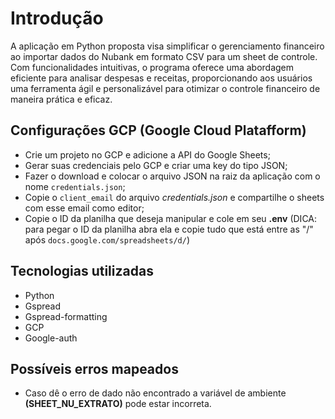 # Introdução

A aplicação em Python proposta visa simplificar o gerenciamento financeiro ao importar dados do Nubank em formato CSV para um sheet de controle. Com funcionalidades intuitivas, o programa oferece uma abordagem eficiente para analisar despesas e receitas, proporcionando aos usuários uma ferramenta ágil e personalizável para otimizar o controle financeiro de maneira prática e eficaz.

## Configurações GCP (Google Cloud Platafform)
- Crie um projeto no GCP e adicione a API do Google Sheets;
- Gerar suas credenciais pelo GCP e criar uma key do tipo JSON;
- Fazer o download e colocar o arquivo JSON na raiz da aplicação com o nome `credentials.json`;
- Copie o `client_email` do arquivo *credentials.json* e compartilhe o sheets com esse email como editor;
- Copie o ID da planilha que deseja manipular e cole em seu **.env** (DICA: para pegar o ID da planilha abra ela e copie tudo que está entre as "/" após `docs.google.com/spreadsheets/d/`)

## Tecnologias utilizadas
- Python
- Gspread
- Gspread-formatting
- GCP
- Google-auth

## Possíveis erros mapeados
- Caso dê o erro de dado não encontrado a variável de ambiente **(SHEET_NU_EXTRATO)** pode estar incorreta.